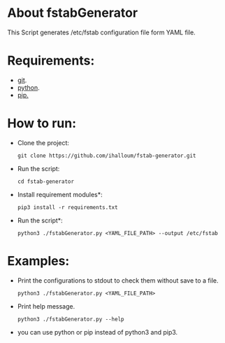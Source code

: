 # About fstabGenerator

This Script generates /etc/fstab configuration file form YAML file.

# Requirements:
- [git](https://git-scm.com/book/en/v2/Getting-Started-Installing-Git). 
- [python](https://www.python.org/downloads/).
- [pip.](https://pip.pypa.io/en/stable/)

# How to run: 
- Clone the project:

      git clone https://github.com/ihalloum/fstab-generator.git
- Run the script:

      cd fstab-generator
- Install requirement modules*:

      pip3 install -r requirements.txt
- Run the script*:

      python3 ./fstabGenerator.py <YAML_FILE_PATH> --output /etc/fstab

# Examples:

- Print the configurations to stdout to check them without save to a file.

      python3 ./fstabGenerator.py <YAML_FILE_PATH>

- Print help message.

      python3 ./fstabGenerator.py --help

* you can use python or pip instead of python3 and pip3. 
